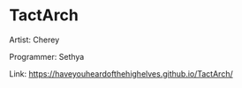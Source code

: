# TactArch

Artist: Cherey

Programmer: Sethya 

Link: https://haveyouheardofthehighelves.github.io/TactArch/
